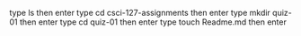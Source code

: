 type ls then enter
type cd csci-127-assignments then enter
type mkdir quiz-01 then enter
type cd quiz-01 then enter
type touch Readme.md then enter
